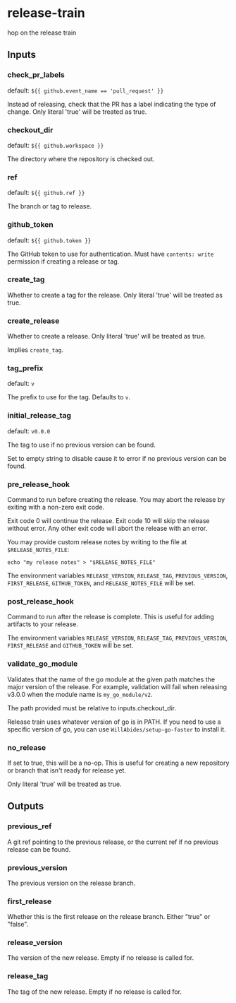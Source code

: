 # release-train

<!--- everything between the next line and the "end action doc" comment is generated by script/generate --->
<!--- start action doc --->

hop on the release train

## Inputs

### check_pr_labels

default: `${{ github.event_name == 'pull_request' }}`

Instead of releasing, check that the PR has a label indicating the type of change.  Only literal 'true' will be treated as true.


### checkout_dir

default: `${{ github.workspace }}`

The directory where the repository is checked out.

### ref

default: `${{ github.ref }}`

The branch or tag to release.

### github_token

default: `${{ github.token }}`

The GitHub token to use for authentication. Must have `contents: write` permission if creating a release or tag.


### create_tag

Whether to create a tag for the release. Only literal 'true' will be treated as true.

### create_release

Whether to create a release. Only literal 'true' will be treated as true.

Implies `create_tag`.


### tag_prefix

default: `v`

The prefix to use for the tag. Defaults to `v`.


### initial_release_tag

default: `v0.0.0`

The tag to use if no previous version can be found.

Set to empty string to disable cause it to error if no previous version can be found.


### pre_release_hook

Command to run before creating the release. You may abort the release by exiting with a non-zero exit code.

Exit code 0 will continue the release. Exit code 10 will skip the release without error. Any other exit code will
abort the release with an error.

You may provide custom release notes by writing to the file at `$RELEASE_NOTES_FILE`:
```
echo "my release notes" > "$RELEASE_NOTES_FILE"
```

The environment variables `RELEASE_VERSION`, `RELEASE_TAG`, `PREVIOUS_VERSION`, `FIRST_RELEASE`, `GITHUB_TOKEN`,
and `RELEASE_NOTES_FILE` will be set.


### post_release_hook

Command to run after the release is complete. This is useful for adding artifacts to your release.

The environment variables `RELEASE_VERSION`, `RELEASE_TAG`, `PREVIOUS_VERSION`, `FIRST_RELEASE` and `GITHUB_TOKEN` 
will be set.


### validate_go_module

Validates that the name of the go module at the given path matches the major version of the release. For example,
validation will fail when releasing v3.0.0 when the module name is `my_go_module/v2`.

The path provided must be relative to inputs.checkout_dir.

Release train uses whatever version of go is in PATH. If you need to use a specific version of go, you can use
`WillAbides/setup-go-faster` to install it.


### no_release

If set to true, this will be a no-op. This is useful for creating a new repository or branch that isn't ready for
release yet.

Only literal 'true' will be treated as true.


## Outputs

### previous_ref

A git ref pointing to the previous release, or the current ref if no previous release can be found.


### previous_version

The previous version on the release branch.


### first_release

Whether this is the first release on the release branch. Either "true" or "false".


### release_version

The version of the new release. Empty if no release is called for.


### release_tag

The tag of the new release. Empty if no release is called for.
<!--- end action doc --->
